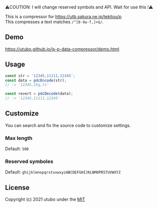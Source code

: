⚠️COUTION: I will change reserved symbols and API.
Wait for use this !⚠️


This is a compressor for https://utb.sakura.ne.jp/tekitou/p<br>
This compresses a text matches `/^[0-9a-f,]+$/`.

## Demo
https://utubo.github.io/js-p-data-compressor/demo.html

## Usage
```javascript
const str = '12345,11111,12345';
const data = pdcEncode(str);
// -> '12345,1kg,ls'

const revert = pdcDecode(data);
// -> '12345,11111,12345'
```

## Customize

You can search and fix the source code to customize settings.

### Max length
Default: `500`

### Reserved symboles
Default: `ghijklmnopqrstuvwxyzABCDEFGHIJKLNMOPRSTUVWXYZ`

## License
Copyright (c) 2021 utubo under the [MIT](https://opensource.org/licenses/mit-license.php)

